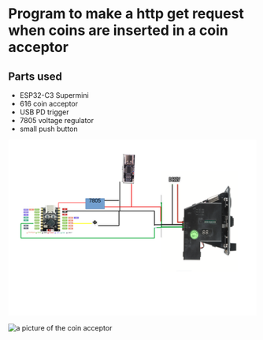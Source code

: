# Program to make a http get request when coins are inserted in a coin acceptor

## Parts used

* ESP32-C3 Supermini
* 616 coin acceptor
* USB PD trigger 
* 7805 voltage regulator
* small push button

![wiring diagram](./hardware/wiring.webp)



![a picture of the coin acceptor](./hardware/IMG_20250905_185837509_AE.jpg)